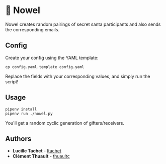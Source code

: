# :santa: Nowel

Nowel creates random pairings of secret santa participants and also sends the corresponding emails.

## Config

Create your config using the YAML template:

```
cp config.yaml.template config.yaml
```

Replace the fields with your corresponding values, and simply run the script!

## Usage

```
pipenv install
pipenv run ./nowel.py
```

You'll get a random cyclic generation of gifters/receivers.

## Authors

* **Lucille Tachet** - [ltachet](https://github.com/ltachet)
* **Clément Thuault** - [thuaultc](https://github.com/thuaultc)

